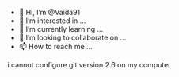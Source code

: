 - 👋 Hi, I’m @Vaida91
- 👀 I’m interested in ...
- 🌱 I’m currently learning ...
- 💞️ I’m looking to collaborate on ...
- 📫 How to reach me ...

<!---
Vaida91/Vaida91 is a ✨ special ✨ repository because its `README.md` (this file) appears on your GitHub profile.
You can click the Preview link to take a look at your changes.
--->i cannot configure git version 2.6 on my computer

